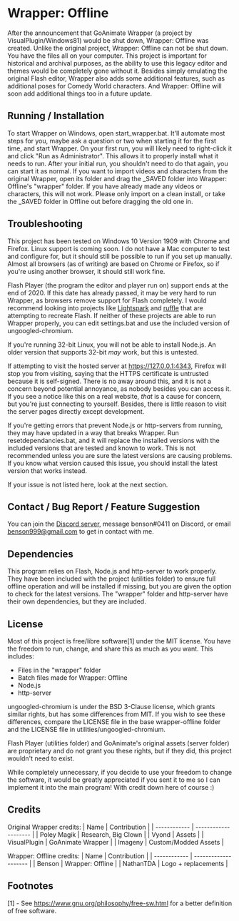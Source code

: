 # Wrapper: Offline
After the announcement that GoAnimate Wrapper (a project by VisualPlugin/Windows81) would be shut down, Wrapper: Offline was created. Unlike the original project, Wrapper: Offline can not be shut down. You have the files all on your computer. This project is important for historical and archival purposes, as the ability to use this legacy editor and themes would be completely gone without it. Besides simply emulating the original Flash editor, Wrapper also adds some additional features, such as additional poses for Comedy World characters. And Wrapper: Offline will soon add additional things too in a future update.

## Running / Installation
To start Wrapper on Windows, open start_wrapper.bat. It'll automate most steps for you, maybe ask a question or two when starting it for the first time, and start Wrapper.
On your first run, you will likely need to right-click it and click "Run as Administrator". This allows it to properly install what it needs to run. After your initial run, you shouldn't need to do that again, you can start it as normal.
If you want to import videos and characters from the original Wrapper, open its folder and drag the _SAVED folder into Wrapper: Offline's "wrapper" folder. If you have already made any videos or characters, this will not work. Please only import on a clean install, or take the _SAVED folder in Offline out before dragging the old one in.

## Troubleshooting
This project has been tested on Windows 10 Version 1909 with Chrome and Firefox. Linux support is coming soon. I do not have a Mac computer to test and configure for, but it should still be possible to run if you set up manually. Almost all browsers (as of writing) are based on Chrome or Firefox, so if you're using another browser, it should still work fine.

Flash Player (the program the editor and player run on) support ends at the end of 2020. If this date has already passed, it may be very hard to run Wrapper, as browsers remove support for Flash completely. I would recommend looking into projects like [Lightspark](http://lightspark.github.io/) and [ruffle](https://ruffle.rs/) that are attempting to recreate Flash. If neither of these projects are able to run Wrapper properly, you can edit settings.bat and use the included version of ungoogled-chromium.

If you're running 32-bit Linux, you will not be able to install Node.js. An older version that supports 32-bit *may* work, but this is untested.

If attempting to visit the hosted server at <https://127.0.0.1:4343>, Firefox will stop you from visiting, saying that the HTTPS certificate is untrusted because it is self-signed. There is no away around this, and it is not a concern beyond potential annoyance, as nobody besides you can access it. If you see a notice like this on a real website, *that* is a cause for concern, but you're just connecting to yourself. Besides, there is little reason to visit the server pages directly except development.

If you're getting errors that prevent Node.js or http-servers from running, they may have updated in a way that breaks Wrapper. Run resetdependancies.bat, and it will replace the installed versions with the included versions that are tested and known to work. This is not recommended unless you are sure the latest versions are causing problems. If you know what version caused this issue, you should install the latest version that works instead.

If your issue is not listed here, look at the next section.

## Contact / Bug Report / Feature Suggestion
You can join the [Discord server](https://discord.gg/Kf7BzSw), message benson#0411 on Discord, or email benson999@gmail.com to get in contact with me.

## Dependencies
This program relies on Flash, Node.js and http-server to work properly. They have been included with the project (utilities folder) to ensure full offline operation and will be installed if missing, but you are given the option to check for the latest versions. The "wrapper" folder and http-server have their own dependencies, but they are included.

## License
Most of this project is free/libre software[1] under the MIT license. You have the freedom to run, change, and share this as much as you want.
This includes:
  - Files in the "wrapper" folder
  - Batch files made for Wrapper: Offline
  - Node.js
  - http-server

ungoogled-chromium is under the BSD 3-Clause license, which grants similar rights, but has some differences from MIT. If you wish to see these differences, compare the LICENSE file in the base wrapper-offline folder and the LICENSE file in utilities/ungoogled-chromium.

Flash Player (utilities folder) and GoAnimate's original assets (server folder) are proprietary and do not grant you these rights, but if they did, this project wouldn't need to exist.

While completely unnecessary, if you decide to use your freedom to change the software, it would be greatly appreciated if you sent it to me so I can implement it into the main program! With credit down here of course :)

## Credits
Original Wrapper credits:
| Name         | Contribution         |
| ------------ | -------------------- |
| Poley Magik  | Research, Big Clown  |
| Vyond        | Assets               |
| VisualPlugin | GoAnimate Wrapper    |
| Imageny      | Custom/Modded Assets |

Wrapper: Offline credits:
| Name         | Contribution         |
| ------------ | -------------------- |
| Benson       | Wrapper: Offline     |
| NathanTDA    | Logo + replacements  |

## Footnotes
[1] - See <https://www.gnu.org/philosophy/free-sw.html> for a better definition of free software.
